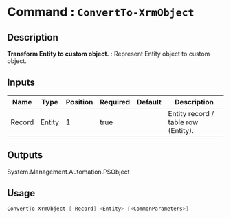 ﻿# Command : `ConvertTo-XrmObject` 

## Description

**Transform Entity to custom object.** : Represent Entity object to custom object.

## Inputs

Name|Type|Position|Required|Default|Description
----|----|--------|--------|-------|-----------
Record|Entity|1|true||Entity record / table row (Entity).

## Outputs
System.Management.Automation.PSObject

## Usage

```Powershell 
ConvertTo-XrmObject [-Record] <Entity> [<CommonParameters>]
``` 


